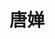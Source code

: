 ---
bio: 
  matter.
education:
  courses:
  - course: 硕士学位
    institution: 北京师范大学心理学部
    year: 在读
  - course: 学士学位
    institution: 东北师范大学心理学院
    year: 2022
email: "tangc20001024@163.com"
first_name: Chan
highlight_name: false
interests:
- 双语习得和发展
- 自然叙事理解
last_name: Tang
role: 硕士生
social:
- icon: envelope
  icon_pack: fas
  link: mailto:tangc20001024@163.com
superuser: true
title: 唐婵
user_groups:
- "组内学生"
weight: 30
---